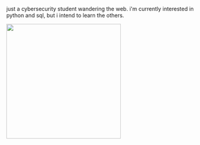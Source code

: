 just a cybersecurity student wandering the web. i'm currently interested in python and sql, but i intend to learn the others.

<p float="left">

 <img src="https://wallpaperaccess.com/full/5312315.jpg" width="300" />

</p>
